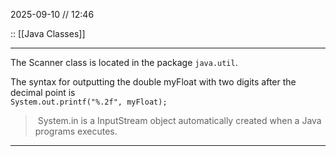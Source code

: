 2025-09-10 // 12:46

:: [[Java Classes]]

---

The Scanner class is located in the package `java.util`.

The syntax for outputting the double myFloat with two digits after the decimal point is   
`System.out.printf("%.2f", myFloat);`

>  System.in is a InputStream object automatically created when a Java programs executes.

---

